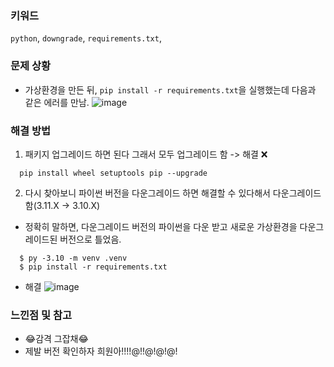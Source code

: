 ### 키워드
`python`, `downgrade`, `requirements.txt`, 

### 문제 상황
- 가상환경을 만든 뒤, `pip install -r requirements.txt`을 실행했는데 다음과 같은 에러를 만남.
![image](https://user-images.githubusercontent.com/37495515/235696767-dc780145-90fc-46cd-9715-b10d1dcf59d5.png)

### 해결 방법
1. 패키지 업그레이드 하면 된다 그래서 모두 업그레이드 함 -> 해결 ❌
  ```
    pip install wheel setuptools pip --upgrade
  ```
2. 다시 찾아보니 파이썬 버전을 다운그레이드 하면 해결할 수 있다해서 다운그레이드 함(3.11.X -> 3.10.X)
  - 정확히 말하면, 다운그레이드 버전의 파이썬을 다운 받고 새로운 가상환경을 다운그레이드된 버전으로 틀었음.
  ```
    $ py -3.10 -m venv .venv
    $ pip install -r requirements.txt
  ```
  - 해결
  ![image](https://user-images.githubusercontent.com/37495515/235698063-00c21116-13d5-46ef-b56d-98490802a8d4.png)

### 느낀점 및 참고
- 😂감격 그잡채😂
- 제발 버전 확인하자 희원아!!!!@!!@!@!@!
